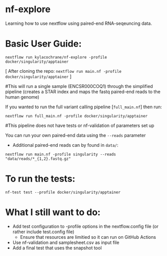 # nf-explore
Learning how to use nextflow using paired-end RNA-seqeuncing data.


# Basic User Guide:

`nextflow run kylacochrane/nf-explore -profile docker/singularity/apptainer`

[ After cloning the repo:
`nextflow run main.nf -profile docker/singularity/apptainer` ]

#This will run a single sample (ENCSR000COQ1) through the simplified pipeline (creates a STAR index and maps the fastq paired-end reads to the human genome)

If you wanted to run the full variant calling pipeline [`full_main.nf`] then run:

`nextflow run full_main.nf -profile docker/singularity/apptainer`

#This pipeline does not have tests or nf-validation of parameters set up

You can run your own paired-end data using the `--reads` parameter 
- Additional paired-end reads can by found in `data/`:

`nextflow run main.nf -profile singularity --reads "data/reads/*_{1,2}.fastq.gz"`

# To run the tests:

`nf-test test --profile docker/singularity/apptainer`

# What I still want to do:

- Add test configuration to -profile options in the nextflow.config file (or rather include test.config file)
	- Ensure that resources are limitied so it can run on GitHub Actions
- Use nf-validation and samplesheet.csv as input file
- Add a final test that uses the snapshot tool




